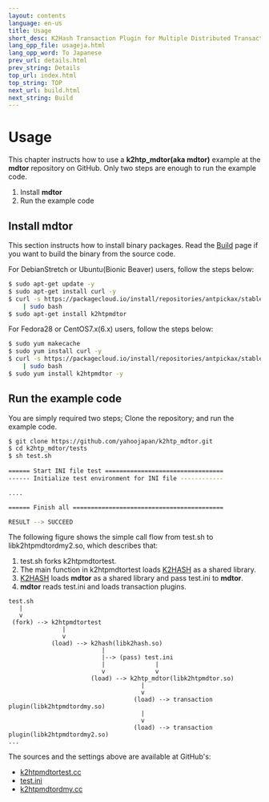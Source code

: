 ```yaml
---
layout: contents
language: en-us
title: Usage
short_desc: K2Hash Transaction Plugin for Multiple Distributed Transaction Of Repeater
lang_opp_file: usageja.html
lang_opp_word: To Japanese
prev_url: details.html
prev_string: Details
top_url: index.html
top_string: TOP
next_url: build.html
next_string: Build
---
```


# Usage

This chapter instructs how to use a **k2htp_mdtor(aka mdtor)** example at the **mdtor** repository on GitHub. Only two steps are enough to run the example code.

1. Install **mdtor**
2. Run the example code

## Install mdtor

This section instructs how to install binary packages. Read the [Build](https://k2htpmdtor.antpick.ax/build.html) page if you want to build the binary from the source code.

For DebianStretch or Ubuntu(Bionic Beaver) users, follow the steps below:
```bash
$ sudo apt-get update -y
$ sudo apt-get install curl -y
$ curl -s https://packagecloud.io/install/repositories/antpickax/stable/script.deb.sh \
    | sudo bash
$ sudo apt-get install k2htpmdtor
```

For Fedora28 or CentOS7.x(6.x) users, follow the steps below:
```bash
$ sudo yum makecache
$ sudo yum install curl -y
$ curl -s https://packagecloud.io/install/repositories/antpickax/stable/script.rpm.sh \
    | sudo bash
$ sudo yum install k2htpmdtor -y
```

## Run the example code

You are simply required two steps; Clone the repository; and run the example code.

```bash
$ git clone https://github.com/yahoojapan/k2htp_mdtor.git
$ cd k2htp_mdtor/tests
$ sh test.sh
                                                                                                                                          
====== Start INI file test =================================                                                                              
------ Initialize test environment for INI file ------------   

....

====== Finish all ==========================================

RESULT --> SUCCEED
```

The following figure shows the simple call flow from test.sh to libk2htpmdtordmy2.so, which describes that:

1. test.sh forks k2htpmdtortest.
2. The main function in k2htpmdtortest loads [K2HASH](https://k2hash.antpick.ax) as a shared library.
3. [K2HASH](https://k2hash.antpick.ax) loads **mdtor** as a shared library and pass test.ini to **mdtor**.
4. **mdtor** reads test.ini and loads transaction plugins.

```
test.sh
   |
   v
 (fork) --> k2htpmdtortest
               |
               v
            (load) --> k2hash(libk2hash.so)  
                          |
                          |--> (pass) test.ini
                          |              |
                          v              v
                       (load) --> k2htp_mdtor(libk2htpmdtor.so)
                                     |
                                     v
                                   (load) --> transaction plugin(libk2htpmdtordmy.so)
                                     |
                                     v
                                   (load) --> transaction plugin(libk2htpmdtordmy2.so)
...
```

The sources and the settings above are available at GitHub's:
* [k2htpmdtortest.cc](https://github.com/yahoojapan/k2htp_mdtor/blob/master/tests/k2htpmdtortest.cc)
* [test.ini](https://github.com/yahoojapan/k2htp_mdtor/blob/master/tests/test.ini)
* [k2htpmdtordmy.cc](https://github.com/yahoojapan/k2htp_mdtor/blob/master/tests/k2htpmdtordmy.cc)
